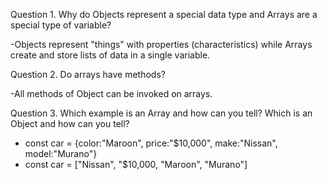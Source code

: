 Question 1. Why do Objects represent a special data type and Arrays are a special type of variable?

-Objects represent "things" with properties (characteristics) while Arrays create and store lists of data in a single variable. 

Question 2. Do arrays have methods?

-All methods of Object can be invoked on arrays. 

Question 3. Which example is an Array and how can you tell? Which is an Object and how can you tell?

- const car = {color:"Maroon", price:"$10,000", make:"Nissan", model:"Murano"}
- const car = ["Nissan", "$10,000, "Maroon", "Murano"]

